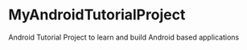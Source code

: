 MyAndroidTutorialProject
========================

Android Tutorial Project to learn and build Android based applications
